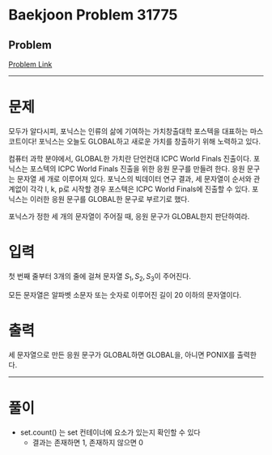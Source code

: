 # Baekjoon Problem 31775 
 
## Problem 
[Problem Link](https://www.acmicpc.net/problem/31775) 

------------------------------------------------------------
# 문제
모두가 알다시피, 포닉스는 인류의 삶에 기여하는 가치창출대학 포스텍을 대표하는 마스코트이다! 포닉스는 오늘도 GLOBAL하고 새로운 가치를 창출하기 위해 노력하고 있다.

컴퓨터 과학 분야에서, GLOBAL한 가치란 단언컨대 ICPC World Finals 진출이다. 포닉스는 포스텍의 ICPC World Finals 진출을 위한 응원 문구를 만들려 한다. 응원 문구는 문자열 세 개로 이루어져 있다. 포닉스의 빅데이터 연구 결과, 세 문자열이 순서와 관계없이 각각 l, k, p로 시작할 경우 포스텍은 ICPC World Finals에 진출할 수 있다. 포닉스는 이러한 응원 문구를 GLOBAL한 문구로 부르기로 했다.

포닉스가 정한 세 개의 문자열이 주어질 때, 응원 문구가 GLOBAL한지 판단하여라.

# 입력
첫 번째 줄부터 
$3$개의 줄에 걸쳐 문자열 
$S_1, S_2, S_3$이 주어진다.

모든 문자열은 알파벳 소문자 또는 숫자로 이루어진 길이 
$20$ 이하의 문자열이다.

# 출력
세 문자열으로 만든 응원 문구가 GLOBAL하면 GLOBAL을, 아니면 PONIX를 출력한다.

------------------------------------
# 풀이
- set.count() 는 set 컨테이너에 요소가 있는지 확인할 수 있다
    - 결과는 존재하면 1, 존재하지 않으면 0